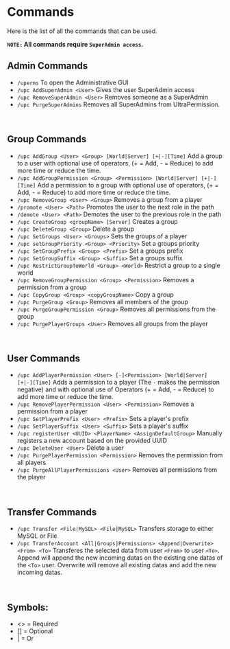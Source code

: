 # Commands
Here is the list of all the commands that can be used.

**`NOTE:` All commands require `SuperAdmin access`.**
<br>

## Admin Commands

* `/uperms`
  To open the Administrative GUI
* `/upc AddSuperAdmin <User>`
  Gives the user SuperAdmin access
* `/upc RemoveSuperAdmin <User>`
  Removes someone as a SuperAdmin
* `/upc PurgeSuperAdmins`
  Removes all SuperAdmins from UltraPermission.
<br>

## Group Commands

* `/upc AddGroup <User> <Group> [World|Server] [+|-][Time]`
  Add a group to a user with optional use of operators,
  (+ = Add, - = Reduce) to add more time or reduce the time.  
* `/upc AddGroupPermission <Group> <Permission> [World|Server] [+|-][Time]`
   Add a permission to a group with optional use of operators,
   (+ = Add, - = Reduce) to add more time or reduce the time.  
* `/upc RemoveGroup <User> <Group>`
  Removes a group from a player
* `/promote <User> <Path>`
  Promotes the user to the next role in the path
* `/demote <User> <Path>`
  Demotes the user to the previous role in the path
* `/upc CreateGroup <groupName> [Server]`
  Creates a group
* `/upc DeleteGroup <Group>`
  Delete a group
* `/upc SetGroups <User> <Groups>`
  Sets the groups of a player
* `/upc setGroupPriority <Group> <Priority>`
  Set a groups priority
* `/upc SetGroupPrefix <Group> <Prefix>`
  Set a groups prefix
* `/upc SetGroupSuffix <Group> <Suffix>`
  Set a groups suffix
* `/upc RestrictGroupToWorld <Group> <World>`
  Restrict a group to a single world
* `/upc RemoveGroupPermission <Group> <Permission>`
  Removes a permission from a group
* `/upc CopyGroup <Group> <copyGroupName>`
  Copy a group
* `/upc PurgeGroup <Group>`
  Removes all members of the group
* `/upc PurgeGroupPermission <Group>`
  Removes all permissions from the group
* `/upc PurgePlayerGroups <User>`
  Removes all groups from the player
<br>

## User Commands

* `/upc AddPlayerPermission <User> [-]<Permission> [World|Server] [+|-][Time]`
  Adds a permission to a player (The `-` makes the permission negative) and with
  optional use of Operators (+ = Add, - = Reduce) to add more time or reduce the time. 
* `/upc RemovePlayerPermission <User> <Permission>`
  Removes a permission from a player
* `/upc SetPlayerPrefix <User> <Prefix>`
  Sets a player's prefix
* `/upc SetPlayerSuffix <User> <Suffix>`
  Sets a player's suffix
* `/upc registerUser <UUID> <PlayerName> <AssignDefaultGroup>`
  Manually registers a new account based on the provided UUID  
* `/upc DeleteUser <User>`
  Delete a user 
* `/upc PurgePlayerPermission <Permission>`
  Removes the permission from all players
* `/upc PurgeAllPlayerPermissions <User>`
  Removes all permissions from the player
<br>

## Transfer Commands

* `/upc Transfer <File|MySQL> <File|MySQL>`
  Transfers storage to either MySQL or File
* `/upc TransferAccount <All|Groups|Permissions> <Append|Overwrite> <From> <To>`
  Transferes the selected data from user `<From>` to user `<To>`. Append will append the new incoming datas on the existing one datas of the `<To>` user. Overwrite will remove all existing datas and add the new incoming datas.
<br>

## Symbols:
- <> = Required
- [] = Optional
- | = Or
  